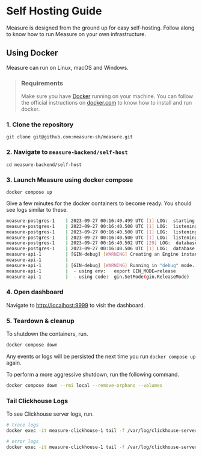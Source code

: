 # Self Hosting Guide

Measure is designed from the ground up for easy self-hosting. Follow along to know how to run Measure on your own infrastructure.

## Using Docker

Measure can run on Linux, macOS and Windows.

> ### Requirements
>
> Make sure you have [Docker](https://docker.com/) running on your machine. You can follow the official instructions on [docker.com](https://docs.docker.com/get-docker/.) to know how to install and run docker.

### 1. Clone the repository

    git clone git@github.com:measure-sh/measure.git

### 2. Navigate to `measure-backend/self-host`

    cd measure-backend/self-host

### 3. Launch Measure using docker compose

    docker compose up

Give a few minutes for the docker containers to become ready. You should see logs similar to these.

```sh
measure-postgres-1    | 2023-09-27 00:16:40.499 UTC [1] LOG:  starting PostgreSQL 15.4 (Debian 15.4-1.pgdg120+1) on aarch64-unknown-linux-gnu, compiled by gcc (Debian 12.2.0-14) 12.2.0, 64-bit
measure-postgres-1    | 2023-09-27 00:16:40.500 UTC [1] LOG:  listening on IPv4 address "0.0.0.0", port 5432
measure-postgres-1    | 2023-09-27 00:16:40.500 UTC [1] LOG:  listening on IPv6 address "::", port 5432
measure-postgres-1    | 2023-09-27 00:16:40.500 UTC [1] LOG:  listening on Unix socket "/var/run/postgresql/.s.PGSQL.5432"
measure-postgres-1    | 2023-09-27 00:16:40.502 UTC [29] LOG:  database system was shut down at 2023-09-27 00:16:09 UTC
measure-postgres-1    | 2023-09-27 00:16:40.506 UTC [1] LOG:  database system is ready to accept connections
measure-api-1         | [GIN-debug] [WARNING] Creating an Engine instance with the Logger and Recovery middleware already attached.
measure-api-1         |
measure-api-1         | [GIN-debug] [WARNING] Running in "debug" mode. Switch to "release" mode in production.
measure-api-1         |  - using env:   export GIN_MODE=release
measure-api-1         |  - using code:  gin.SetMode(gin.ReleaseMode)
```

### 4. Open dashboard

Navigate to [http://localhost:9999](http://localhost:9999) to visit the dashboard.

### 5. Teardown & cleanup

To shutdown the containers, run.

```sh
docker compose down
```

Any events or logs will be persisted the next time you run `docker compose up` again.

To perform a more aggressive shutdown, run the following command.

```sh
docker compose down --rmi local --remove-orphans --volumes
```

### Tail Clickhouse Logs

To see Clickhouse server logs, run.

```sh
# trace logs
docker exec -it measure-clickhouse-1 tail -f /var/log/clickhouse-server/clickhouse-server.log

# error logs
docker exec -it measure-clickhouse-1 tail -f /var/log/clickhouse-server/clickhouse-server.err.log
```